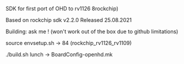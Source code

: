 SDK for first port of OHD to rv1126 8rockchip)

Based on rockchip sdk v2.2.0 Released 25.08.2021 

Building: ask me ! (won't work out of the box due to github limitations)

source envsetup.sh -> 84 (rockchip_rv1126_rv1109)

./build.sh lunch -> BoardConfig-openhd.mk